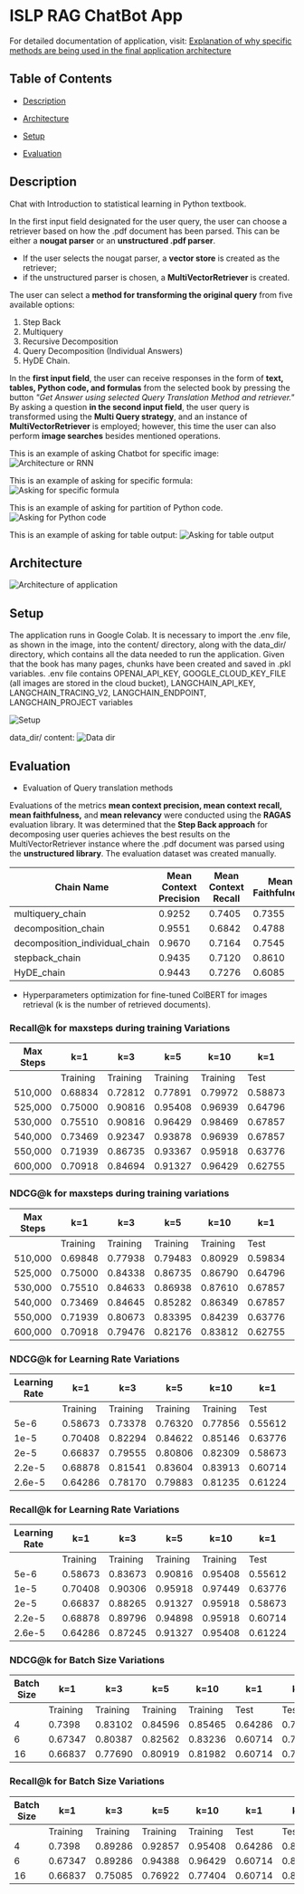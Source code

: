 # ISLP RAG ChatBot App
For detailed documentation of application, visit: [Explanation of why specific methods are being used in the final application architecture](assets/ZavrsniFinal_20_11.pdf)


## Table of Contents
* [Description](#description)

* [Architecture](#architecture)

* [Setup](#setup)

- [Evaluation](#evaluation)



## Description
Chat with Introduction to statistical learning in Python textbook. 

In the first input field designated for the user query, the user can choose a retriever based on how the .pdf document has been parsed. 
This can be either a **nougat parser** or an **unstructured .pdf parser**. 
* If the user selects the nougat parser, a **vector store** is created as the retriever;
* if the unstructured parser is chosen, a **MultiVectorRetriever** is created.

The user can select a **method for transforming the original query** from five available options: 
1. Step Back
2. Multiquery
3. Recursive Decomposition
4. Query Decomposition (Individual Answers)
5. HyDE Chain.

In the **first input field**, the user can receive responses in the form of **text, tables, Python code, and formulas** from the selected book by pressing the button *"Get Answer using selected Query Translation Method and retriever."*
By asking a question **in the second input field**, the user query is transformed using the **Multi Query strategy**, and an instance of **MultiVectorRetriever** is employed; however, this time the user can also perform **image searches** besides mentioned operations.

This is an example of asking Chatbot for specific image:
![Architecture or RNN](assets/image_output.jpeg)

This is an example of asking for specific formula:
![Asking for specific formula](assets/formula_output.jpeg)

This is an example of asking for partition of Python code.
![Asking for Python code](assets/python_code.jpeg)

This is an example of asking for table output:
![Asking for table output](assets/table_output.jpeg)

## Architecture

![Architecture of application](assets/app_architecture.png)

## Setup

The application runs in Google Colab. It is necessary to import the .env file, as shown in the image, into the content/ directory, along with the data_dir/ directory, which contains all the data needed to run the application. 
Given that the book has many pages, chunks have been created and saved in .pkl variables.
.env file contains OPENAI_API_KEY, GOOGLE_CLOUD_KEY_FILE (all images are stored in the cloud bucket), LANGCHAIN_API_KEY, LANGCHAIN_TRACING_V2, LANGCHAIN_ENDPOINT, LANGCHAIN_PROJECT variables

![Setup](assets/setup.jpeg)

data_dir/ content:
![Data dir](assets/data_dir.jpg)

## Evaluation 

* Evaluation of Query translation methods
  
Evaluations of the metrics **mean context precision, mean context recall, mean faithfulness,** and **mean relevancy** were conducted using the **RAGAS** evaluation library. 
It was determined that the **Step Back approach** for decomposing user queries achieves the best results on the MultiVectorRetriever instance where the .pdf document was parsed 
using the **unstructured library**. The evaluation dataset was created manually.


| Chain Name                       | Mean Context Precision | Mean Context Recall | Mean Faithfulness | Mean Relevancy |
|----------------------------------|------------------------|---------------------|-------------------|-----------------|
| multiquery_chain                 | 0.9252                 | 0.7405              | 0.7355            | 0.7791          |
| decomposition_chain               | 0.9551                | 0.6842              | 0.4788            | 0.6779          |
| decomposition_individual_chain    | 0.9670                | 0.7164              | 0.7545            | 0.9063          |
| stepback_chain                   | 0.9435                 | 0.7120              | 0.8610            | 0.9254          |
| HyDE_chain                       | 0.9443                 | 0.7276              | 0.6085            | 0.8859          |

* Hyperparameters optimization for fine-tuned ColBERT for images retrieval (k is the number of retrieved documents).

### Recall@k for maxsteps during training Variations

| Max Steps | k=1     | k=3     | k=5     | k=10    | k=1     | k=3     | k=5     | k=10    |
|-----------|---------|---------|---------|---------|---------|---------|---------|---------|
|           | Training| Training| Training| Training| Test    | Test    | Test    | Test    |
| 510,000   | 0.68834 | 0.72812 | 0.77891 | 0.79972 | 0.58873 | 0.68234 | 0.76202 | 0.78832 |
| 525,000   | 0.75000 | 0.90816 | 0.95408 | 0.96939 | 0.64796 | 0.86735 | 0.92347 | 0.95918 |
| 530,000   | 0.75510 | 0.90816 | 0.96429 | 0.98469 | 0.67857 | 0.89796 | 0.94388 | 0.96939 |
| 540,000   | 0.73469 | 0.92347 | 0.93878 | 0.96939 | 0.67857 | 0.86735 | 0.88776 | 0.95408 |
| 550,000   | 0.71939 | 0.86735 | 0.93367 | 0.95918 | 0.63776 | 0.83673 | 0.89796 | 0.93367 |
| 600,000   | 0.70918 | 0.84694 | 0.91327 | 0.96429 | 0.62755 | 0.82143 | 0.87755 | 0.92857 |

### NDCG@k for maxsteps during training variations 

| Max Steps | k=1     | k=3     | k=5     | k=10    | k=1     | k=3     | k=5     | k=10    |
|-----------|---------|---------|---------|---------|---------|---------|---------|---------|
|           | Training| Training| Training| Training| Test    | Test    | Test    | Test    |
| 510,000   | 0.69848 | 0.77938 | 0.79483 | 0.80929 | 0.59834 | 0.70374 | 0.72936 | 0.75111 |
| 525,000   | 0.75000 | 0.84338 | 0.86735 | 0.86790 | 0.64796 | 0.77703 | 0.80030 | 0.81175 |
| 530,000   | 0.75510 | 0.84633 | 0.86938 | 0.87610 | 0.67857 | 0.81098 | 0.82986 | 0.83809 |
| 540,000   | 0.73469 | 0.84645 | 0.85282 | 0.86349 | 0.67857 | 0.78966 | 0.79823 | 0.82039 |
| 550,000   | 0.71939 | 0.80673 | 0.83395 | 0.84239 | 0.63776 | 0.75595 | 0.78075 | 0.79241 |
| 600,000   | 0.70918 | 0.79476 | 0.82176 | 0.83812 | 0.62755 | 0.74253 | 0.76513 | 0.78189 |

### NDCG@k for Learning Rate Variations

| Learning Rate | k=1     | k=3     | k=5     | k=10    | k=1     | k=3     | k=5     | k=10    |
|---------------|---------|---------|---------|---------|---------|---------|---------|---------|
|               | Training| Training| Training| Training| Test    | Test    | Test    | Test    |
| 5e-6          | 0.58673 | 0.73378 | 0.76320 | 0.77856 | 0.55612 | 0.70383 | 0.73083 | 0.75537 |
| 1e-5          | 0.70408 | 0.82294 | 0.84622 | 0.85146 | 0.63776 | 0.77126 | 0.79848 | 0.80885 |
| 2e-5          | 0.66837 | 0.79555 | 0.80806 | 0.82309 | 0.58673 | 0.69472 | 0.73074 | 0.75460 |
| 2.2e-5        | 0.68878 | 0.81541 | 0.83604 | 0.83913 | 0.60714 | 0.72843 | 0.76445 | 0.78263 |
| 2.6e-5        | 0.64286 | 0.78170 | 0.79883 | 0.81235 | 0.61224 | 0.73044 | 0.74318 | 0.76202 |

### Recall@k for Learning Rate Variations

| Learning Rate | k=1     | k=3     | k=5     | k=10    | k=1     | k=3     | k=5     | k=10    |
|---------------|---------|---------|---------|---------|---------|---------|---------|---------|
|               | Training| Training| Training| Training| Test    | Test    | Test    | Test    |
| 5e-6          | 0.58673 | 0.83673 | 0.90816 | 0.95408 | 0.55612 | 0.80612 | 0.87245 | 0.94898 |
| 1e-5          | 0.70408 | 0.90306 | 0.95918 | 0.97449 | 0.63776 | 0.86735 | 0.93367 | 0.96429 |
| 2e-5          | 0.66837 | 0.88265 | 0.91327 | 0.95918 | 0.58673 | 0.76531 | 0.85204 | 0.92347 |
| 2.2e-5        | 0.68878 | 0.89796 | 0.94898 | 0.95918 | 0.60714 | 0.81633 | 0.90306 | 0.95918 |
| 2.6e-5        | 0.64286 | 0.87245 | 0.91327 | 0.95408 | 0.61224 | 0.81122 | 0.84184 | 0.89796 |

### NDCG@k for Batch Size Variations

| Batch Size | k=1     | k=3     | k=5     | k=10    | k=1     | k=3     | k=5     | k=10    |
|------------|---------|---------|---------|---------|---------|---------|---------|---------|
|            | Training| Training| Training| Training| Test    | Test    | Test    | Test    |
| 4          | 0.7398  | 0.83102 | 0.84596 | 0.85465 | 0.64286 | 0.75917 | 0.78684 | 0.80030 |
| 6          | 0.67347 | 0.80387 | 0.82562 | 0.83236 | 0.60714 | 0.74520 | 0.77309 | 0.78846 |
| 16         | 0.66837 | 0.77690 | 0.80919 | 0.81982 | 0.60714 | 0.74909 | 0.77609 | 0.78917 |

### Recall@k for Batch Size Variations

| Batch Size | k=1     | k=3     | k=5     | k=10    | k=1     | k=3     | k=5     | k=10    |
|------------|---------|---------|---------|---------|---------|---------|---------|---------|
|            | Training| Training| Training| Training| Test    | Test    | Test    | Test    |
| 4          | 0.7398  | 0.89286 | 0.92857 | 0.95408 | 0.64286 | 0.83673 | 0.90306 | 0.94388 |
| 6          | 0.67347 | 0.89286 | 0.94388 | 0.96429 | 0.60714 | 0.84184 | 0.90816 | 0.95408 |
| 16         | 0.66837 | 0.75085 | 0.76922 | 0.77404 | 0.60714 | 0.84694 | 0.72993 | 0.95408 |






